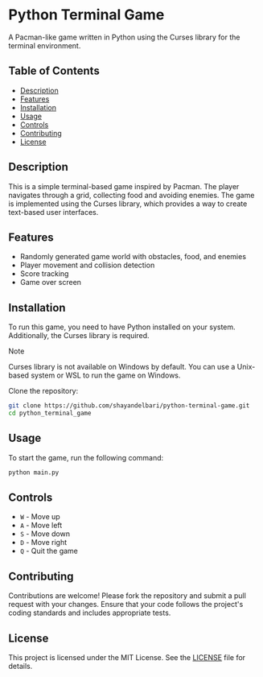 # Python Terminal Game

A Pacman-like game written in Python using the Curses library for the terminal environment.

## Table of Contents

- [Description](#description)
- [Features](#features)
- [Installation](#installation)
- [Usage](#usage)
- [Controls](#controls)
- [Contributing](#contributing)
- [License](#license)

## Description

This is a simple terminal-based game inspired by Pacman. The player navigates through a grid, collecting food and avoiding enemies. The game is implemented using the Curses library, which provides a way to create text-based user interfaces.

## Features

- Randomly generated game world with obstacles, food, and enemies
- Player movement and collision detection
- Score tracking
- Game over screen

## Installation

To run this game, you need to have Python installed on your system. Additionally, the Curses library is required.

> [!NOTE]
> Curses library is not available on Windows by default. You can use a Unix-based system or WSL to run the game on Windows.

Clone the repository:

```sh
git clone https://github.com/shayandelbari/python-terminal-game.git
cd python_terminal_game
```

## Usage

To start the game, run the following command:

```sh
python main.py
```

## Controls

- `W` - Move up
- `A` - Move left
- `S` - Move down
- `D` - Move right
- `Q` - Quit the game

## Contributing

Contributions are welcome! Please fork the repository and submit a pull request with your changes. Ensure that your code follows the project's coding standards and includes appropriate tests.

## License

This project is licensed under the MIT License. See the [LICENSE](LICENSE) file for details.
